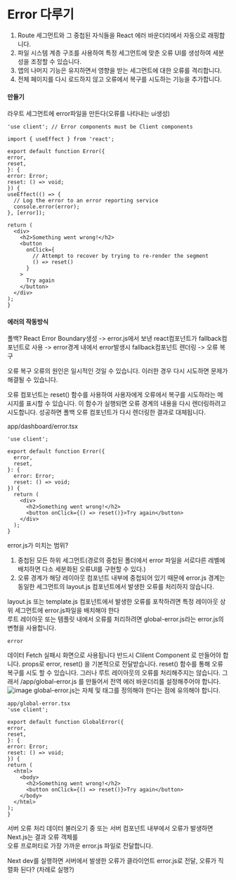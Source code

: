 # Error 다루기  

1. Route 세그먼트와 그 중첩된 자식들을 React 에러 바운더리에서 자동으로 래핑합니다.
2. 파일 시스템 계층 구조를 사용하여 특정 세그먼트에 맞춘 오류 UI를 생성하여 세분성을 조정할 수 있습니다.
3. 앱의 나머지 기능은 유지하면서 영향을 받는 세그먼트에 대한 오류를 격리합니다.
4. 전체 페이지를 다시 로드하지 않고 오류에서 복구를 시도하는 기능을 추가합니다.

 #### 만들기 
라우트 세그먼트에 error파일을 만든다(오류를 나타내는 ui생성)

  
  
  ```
  'use client'; // Error components must be Client components

import { useEffect } from 'react';

export default function Error({
  error,
  reset,
}: {
  error: Error;
  reset: () => void;
}) {
  useEffect(() => {
    // Log the error to an error reporting service
    console.error(error);
  }, [error]);

  return (
    <div>
      <h2>Something went wrong!</h2>
      <button
        onClick={
          // Attempt to recover by trying to re-render the segment
          () => reset()
        }
      >
        Try again
      </button>
    </div>
  );
}
```

#### 에러의 작동방식  
폴백?
React Error Boundary생성 -> error.js에서 보낸 react컴포넌트가 fallback컴포넌트로 사용 -> error경계 내에서 error발생시 fallback컴포넌트 렌더링 -> 오류 복구

오류 복구
오류의 원인은 일시적인 것일 수 있습니다. 이러한 경우 다시 시도하면 문제가 해결될 수 있습니다.  

오류 컴포넌트는 reset() 함수를 사용하여 사용자에게 오류에서 복구를 시도하라는 메시지를 표시할 수 있습니다. 
이 함수가 실행되면 오류 경계의 내용을 다시 렌더링하려고 시도합니다. 성공하면 폴백 오류 컴포넌트가 다시 렌더링한 결과로 대체됩니다.  

app/dashboard/error.tsx
```
'use client';

export default function Error({
  error,
  reset,
}: {
  error: Error;
  reset: () => void;
}) {
  return (
    <div>
      <h2>Something went wrong!</h2>
      <button onClick={() => reset()}>Try again</button>
    </div>
  );
}
```

error.js가 미치는 범위?
1. 중첩된 모든 하위 세그먼트(경로의 중첩된 폴더에서 error 파일을 서로다른 레벨에 배치하면 다소 세분화된 오류UI를 구현할 수 있다.)
2. 오류 경계가 해당 레이아웃 컴포넌트 내부에 중첩되어 있기 때문에 error.js 경계는 동일한 세그먼트의 layout.js 컴포넌트에서 발생한 오류를 처리하지 않습니다.  


  layout.js 또는 template.js 컴포넌트에서 발생한 오류를 포착하려면 특정 레이아웃 상위 세그먼트에 error.js파일을 배치해야 한다  
  루트 레이아웃 또는 템플릿 내에서 오류를 처리하려면 global-error.js라는 error.js의 변형을 사용합니다.
    
    error
데이터 Fetch 실패시 화면으로 사용됩니다
반드시 Clilent Component 로 만들어야 합니다.
props로 error, reset() 을 기본적으로 전달받습니다. reset() 함수를 통해 오류 복구를 시도 할 수 있습니다.
그러나 루트 레이아웃의 오류를 처리해주지는 않습니다. 그래서 /app/global-error.js 를 만들어서 전역 에러 바운더리를 설정해주어야 합니다.
![image](https://user-images.githubusercontent.com/99688960/235056569-a67b65c6-4594-4876-92a7-41941a6bb0ec.png)
  global-error.js는 자체 <html> 및 <body> 태그를 정의해야 한다는 점에 유의해야 합니다.
  
  ```
  app/global-error.tsx
'use client';

export default function GlobalError({
  error,
  reset,
}: {
  error: Error;
  reset: () => void;
}) {
  return (
    <html>
      <body>
        <h2>Something went wrong!</h2>
        <button onClick={() => reset()}>Try again</button>
      </body>
    </html>
  );
}
```
서버 오류 처리
데이터 불러오기 중 또는 서버 컴포넌트 내부에서 오류가 발생하면 Next.js는 결과 오류 객체를  
오류 프로퍼티로 가장 가까운 error.js 파일로 전달합니다.

Next dev를 실행하면 서버에서 발생한 오류가 클라이언트 error.js로 전달, 오류가 직렬화 된다? (차례로 실행?)
